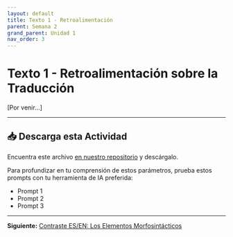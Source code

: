 ```yaml
---
layout: default
title: Texto 1 - Retroalimentación
parent: Semana 2
grand_parent: Unidad 1
nav_order: 3
---
```


# Texto 1 - Retroalimentación sobre la Traducción

[Por venir...]

---

## 📥 Descarga esta Actividad

Encuentra este archivo [en nuestro repositorio](https://github.com/alainamb/uic_tr18-trad-inversa-es-en/blob/main/unidad1/semana2/texto1-retroalimentacion.md) y descárgalo.

Para profundizar en tu comprensión de estos parámetros, prueba estos prompts con tu herramienta de IA preferida:

- Prompt 1
- Prompt 2
- Prompt 3

---

**Siguiente:** [Contraste ES/EN: Los Elementos Morfosintácticos](./contraste-morfosintactico-es-en.md)
